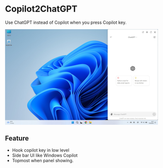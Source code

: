 # Copilot2ChatGPT

Use ChatGPT instead of Copilot when you press Copilot key.

![](screenshot.jpg)

## Feature

- Hook copilot key in low level
- Side bar UI like Windows Copilot
- Topmost when panel showing.
